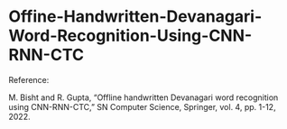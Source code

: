 # Offine-Handwritten-Devanagari-Word-Recognition-Using-CNN-RNN-CTC


Reference:

M. Bisht and R. Gupta, “Offline handwritten Devanagari word recognition using CNN-RNN-CTC,” SN Computer Science, Springer, vol. 4, pp. 1-12, 2022. 
